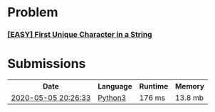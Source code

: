 <h1>Problem</h1>
<h3><a href="https://leetcode.com/problems/first-unique-character-in-a-string/description/">[EASY] First Unique Character in a String</a></h3>

<h1>Submissions</h1>
<table>
<tr>
<th>Date</th> <th>Language</th> <th>Runtime</th> <th>Memory</th>
</tr>
<tr>
<td> <a href="https://leetcode.com/submissions/detail/334898805/"> 2020-05-05 20:26:33 </a> </td>
<td> <a href="./0387.%20First%20Unique%20Character%20in%20a%20String.py"> Python3 </a> </td>
<td> 176 ms </td>
<td> 13.8 mb </td>
</tr>
</table>